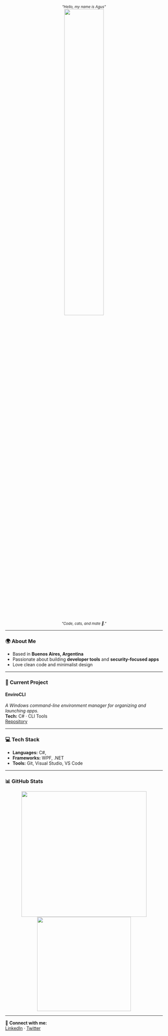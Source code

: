 <div align="center">
    <sub><em>"Hello, my name is Agus"</em></sub>
  <br>
  <img src="https://media3.giphy.com/media/v1.Y2lkPTc5MGI3NjExeW8xaTFsdHNtZGMwczM2c2ZuYXN4NmRncGt6ZndicjIzN3lpemt1NSZlcD12MV9pbnRlcm5hbF9naWZfYnlfaWQmY3Q9cw/pncPjoqJyAATqpflwW/giphy.gif" width="50%">
    <br>
  <sub><em>"Code, cats, and mate 🧉."</em></sub>
</div>

---

### 🌍 **About Me**  
- Based in **Buenos Aires, Argentina**  
- Passionate about building **developer tools** and **security-focused apps**  
- Love clean code and minimalist design  

---

### 🚀 **Current Project**  

#### **EnviroCLI**  
_A Windows command-line environment manager for organizing and launching apps._  
**Tech:** C# · CLI Tools  
[Repository](https://github.com/yourusername/envirocli)  

---

### 💻 **Tech Stack**  
- **Languages:** C#, 
- **Frameworks:** WPF, .NET  
- **Tools:** Git, Visual Studio, VS Code  

---

### 📊 **GitHub Stats**  
<div align="center">
  <img src="https://github-readme-stats.vercel.app/api?username=Agus-dot1&show_icons=true&theme=graywhite" width="400">
  <img src="https://github-readme-stats.vercel.app/api/top-langs/?username=Agus-dot1&layout=compact&theme=graywhite" width="300">
</div>

---

🔗 **Connect with me:**  
[LinkedIn](https://linkedin.com/in/yourprofile) · [Twitter](https://twitter.com/yourhandle)  
